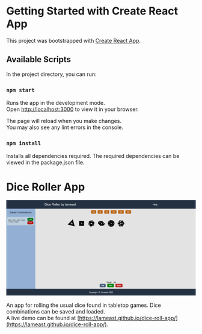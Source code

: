 # Getting Started with Create React App

This project was bootstrapped with [Create React App](https://github.com/facebook/create-react-app).

## Available Scripts

In the project directory, you can run:

### `npm start`

Runs the app in the development mode.\
Open [http://localhost:3000](http://localhost:3000) to view it in your browser.

The page will reload when you make changes.\
You may also see any lint errors in the console.

### `npm install`

Installs all dependencies required. The required dependencies can be viewed in the package.json file.

# Dice Roller App
![Dice Roller App](./public/diceroller.PNG)

An app for rolling the usual dice found in tabletop games. Dice combinations can be saved and loaded.\
A live demo can be found at [https://lameast.github.io/dice-roll-app/](https://lameast.github.io/dice-roll-app/).
